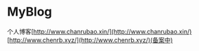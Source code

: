 # MyBlog
个人博客[http://www.chanrubao.xin/](http://www.chanrubao.xin/)
[http://www.chenrb.xyz/](http://www.chenrb.xyz/)(备案中)
